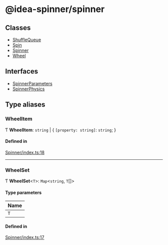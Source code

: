 # @idea-spinner/spinner

## Classes

- [ShuffleQueue](https://github.com/daniellacosse/idea-spinner/tree/main/packages/spinner/docs/classes/ShuffleQueue.md)
- [Spin](https://github.com/daniellacosse/idea-spinner/tree/main/packages/spinner/docs/classes/Spin.md)
- [Spinner](https://github.com/daniellacosse/idea-spinner/tree/main/packages/spinner/docs/classes/Spinner.md)
- [Wheel](https://github.com/daniellacosse/idea-spinner/tree/main/packages/spinner/docs/classes/Wheel.md)

## Interfaces

- [SpinnerParameters](https://github.com/daniellacosse/idea-spinner/tree/main/packages/spinner/docs/interfaces/SpinnerParameters.md)
- [SpinnerPhysics](https://github.com/daniellacosse/idea-spinner/tree/main/packages/spinner/docs/interfaces/SpinnerPhysics.md)

## Type aliases

### WheelItem

Ƭ **WheelItem**: `string` \| { `[property: string]`: `string`;  }

#### Defined in

[Spinner/index.ts:18](https://github.com/daniellacosse/idea-spinner/blob/a31e91a/packages/spinner/Spinner/index.ts#L18)

___

### WheelSet

Ƭ **WheelSet**<`T`\>: `Map`<`string`, `T`[]\>

#### Type parameters

| Name |
| :------ |
| `T` |

#### Defined in

[Spinner/index.ts:17](https://github.com/daniellacosse/idea-spinner/blob/a31e91a/packages/spinner/Spinner/index.ts#L17)
